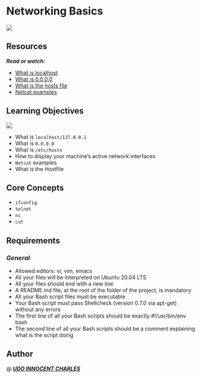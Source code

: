 # Networking Basics

![](https://s3.amazonaws.com/intranet-projects-files/holbertonschool-sysadmin_devops/285/s7kpNYq.png)


## Resources
___Read or watch:___

+ [What is localhost](https://en.wikipedia.org/wiki/Localhost)
+ [What is 0.0.0.0](https://en.wikipedia.org/wiki/0.0.0.0)
+ [What is the hosts file](https://www.makeuseof.com/tag/modify-manage-hosts-file-linux/)
+ [Netcat examples](https://www.thegeekstuff.com/2012/04/nc-command-examples/)


## Learning Objectives
![](https://onlinecomputertips.com/wp-content/uploads/2021/10/n166.jpg)

- What is `localhost/127.0.0.1`
- What is `0.0.0.0`
- What is `/etc/hosts`
- How to display your machine’s active network interfaces
- `Netcat` examples
- What is the Hostfile

## Core Concepts

- `ifconfig`
- `telnet`
- `nc`
- `cut`

## Requirements
### ___General___
+ Allowed editors: vi, vim, emacs
+ All your files will be interpreted on Ubuntu 20.04 LTS
+ All your files should end with a new line
+ A README.md file, at the root of the folder of the project, is mandatory
+ All your Bash script files must be executable
+ Your Bash script must pass Shellcheck (version 0.7.0 via apt-get) without any errors
+ The first line of all your Bash scripts should be exactly #!/usr/bin/env bash
+ The second line of all your Bash scripts should be a comment explaining what is the script doing

## Author
@ ___[UDO INNOCENT CHARLES](https://github.com/Innocentsax/)___
